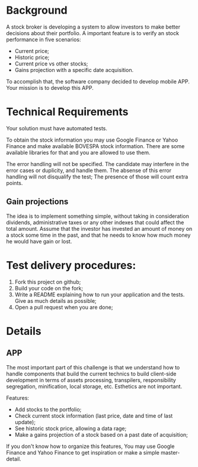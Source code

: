 # Background

A stock broker is developing a system to allow investors to make better decisions about their portfolio. A important feature is to verify an stock performance in five scenarios:

  - Current price;
  - Historic price;
  - Current price vs other stocks;
  - Gains projection with a specific date acquisition.
  
To accomplish that, the software company decided to develop mobile APP. Your mission is to develop this APP.
   

# Technical Requirements

Your solution must have automated tests.

To obtain the stock information you may use Google Finance or Yahoo Finance and make available BOVESPA stock information. There are some available libraries for that and you are allowed to use them.

The error handling will not be specified. The candidate may interfere in the error cases or duplicity, and handle them. The absense of this error handling will not disqualify the test; The presence of those will count extra points.

## Gain projections

The idea is to implement something simple, without taking in consideration dividends, administrative taxes or any other indexes that could affect the total amount. Assume that the investor has invested an amount of money on a stock some time in the past, and that he needs to know how much money he would have gain or lost.

# Test delivery procedures:

1. Fork this project on github;
2. Build your code on the fork;
3. Write a README explaining how to run your application and the tests. Give as much details as possible;
4. Open a pull request when you are done;

# Details

## APP

The most important part of this challenge is that we understand how to handle components that build the current technics to build client-side development in terms of assets processing, transpilers, responsibility segregation, minification, local storage, etc. Esthetics are not important.

Features:

- Add stocks to the portfolio;
- Check current stock  information (last price, date and time of last update);
- See historic stock price, allowing a data rage;
- Make a gains projection of a stock based on a past date of acquisition;

If you don't know how to organize this features, You may use Google Finance and Yahoo Finance to get inspiration or make a simple master-detail.


[yahoofin]: http://www.canbike.org/information-technology/yahoo-finance-url-download-to-a-csv-file.html
